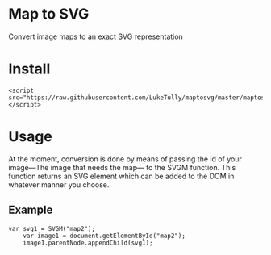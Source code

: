 # Map to SVG
Convert image maps to an exact SVG representation

# Install
```
<script src="https://raw.githubusercontent.com/LukeTully/maptosvg/master/maptosvg.js"></script>
```

# Usage
At the moment, conversion is done by means of passing the id of your image—The image that needs the map— to the SVGM function.
This function returns an SVG element which can be added to the DOM in whatever manner you choose.

## Example
```
var svg1 = SVGM("map2");
	var image1 = document.getElementById("map2");
	image1.parentNode.appendChild(svg1);
```